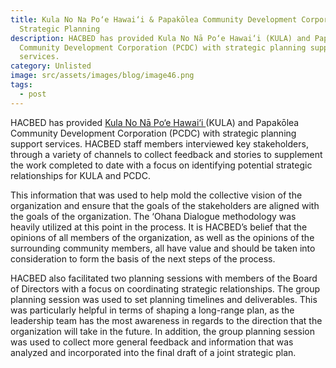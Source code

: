 ```yaml
---
title: Kula No Na Po‘e Hawai‘i & Papakōlea Community Development Corporation
  Strategic Planning
description: HACBED has provided Kula No Nā Po‘e Hawai‘i (KULA) and Papakōlea
  Community Development Corporation (PCDC) with strategic planning support
  services.
category: Unlisted
image: src/assets/images/blog/image46.png
tags:
  - post
---
```

HACBED has provided [Kula No Nā Po‘e Hawai‘i ](https://kula-papakolea.com/)(KULA) and Papakōlea Community Development Corporation (PCDC) with strategic planning support services. HACBED staff members interviewed key stakeholders, through a variety of channels to collect feedback and stories to supplement the work completed to date with a focus on identifying potential strategic relationships for KULA and PCDC. 

This information that was used to help mold the collective vision of the organization and ensure that the goals of the stakeholders are aligned with the goals of the organization. The ‘Ohana Dialogue methodology was heavily utilized at this point in the process. It is HACBED’s belief that the opinions of all members of the organization, as well as the opinions of the surrounding community members, all have value and should be taken into consideration to form the basis of the next steps of the process.

HACBED also facilitated two planning sessions with members of the Board of Directors with a focus on coordinating strategic relationships. The group planning session was used to set planning timelines and deliverables. This was particularly helpful in terms of shaping a long-range plan, as the leadership team has the most awareness in regards to the direction that the organization will take in the future. In addition, the group planning session was used to collect more general feedback and information that was analyzed and incorporated into the final draft of a joint strategic plan.
